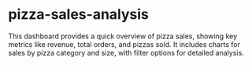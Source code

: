 # pizza-sales-analysis
This dashboard provides a quick overview of pizza sales, showing key metrics like revenue, total orders, and pizzas sold. It includes charts for sales by pizza category and size, with filter options for detailed analysis.
